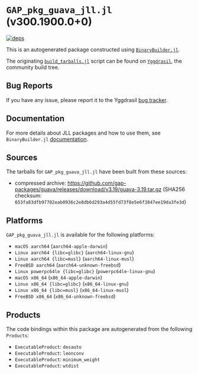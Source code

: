 # `GAP_pkg_guava_jll.jl` (v300.1900.0+0)

[![deps](https://juliahub.com/docs/GAP_pkg_guava_jll/deps.svg)](https://juliahub.com/ui/Packages/General/GAP_pkg_guava_jll/)

This is an autogenerated package constructed using [`BinaryBuilder.jl`](https://github.com/JuliaPackaging/BinaryBuilder.jl).

The originating [`build_tarballs.jl`](https://github.com/JuliaPackaging/Yggdrasil/blob/ca6ec2cf88cb0a5e163247eb95c835126d4bd837/G/GAP_pkg/GAP_pkg_guava/build_tarballs.jl) script can be found on [`Yggdrasil`](https://github.com/JuliaPackaging/Yggdrasil/), the community build tree.

## Bug Reports

If you have any issue, please report it to the Yggdrasil [bug tracker](https://github.com/JuliaPackaging/Yggdrasil/issues).

## Documentation

For more details about JLL packages and how to use them, see `BinaryBuilder.jl` [documentation](https://docs.binarybuilder.org/stable/jll/).

## Sources

The tarballs for `GAP_pkg_guava_jll.jl` have been built from these sources:

* compressed archive: https://github.com/gap-packages/guava/releases/download/v3.19/guava-3.19.tar.gz (SHA256 checksum: `653fa83dfb97702eab0936c2e8db6d293a4d55fd73f8e5e6f3847ee19da3fe3d`)

## Platforms

`GAP_pkg_guava_jll.jl` is available for the following platforms:

* `macOS aarch64` (`aarch64-apple-darwin`)
* `Linux aarch64 {libc=glibc}` (`aarch64-linux-gnu`)
* `Linux aarch64 {libc=musl}` (`aarch64-linux-musl`)
* `FreeBSD aarch64` (`aarch64-unknown-freebsd`)
* `Linux powerpc64le {libc=glibc}` (`powerpc64le-linux-gnu`)
* `macOS x86_64` (`x86_64-apple-darwin`)
* `Linux x86_64 {libc=glibc}` (`x86_64-linux-gnu`)
* `Linux x86_64 {libc=musl}` (`x86_64-linux-musl`)
* `FreeBSD x86_64` (`x86_64-unknown-freebsd`)

## Products

The code bindings within this package are autogenerated from the following `Products`:

* `ExecutableProduct`: `desauto`
* `ExecutableProduct`: `leonconv`
* `ExecutableProduct`: `minimum_weight`
* `ExecutableProduct`: `wtdist`
